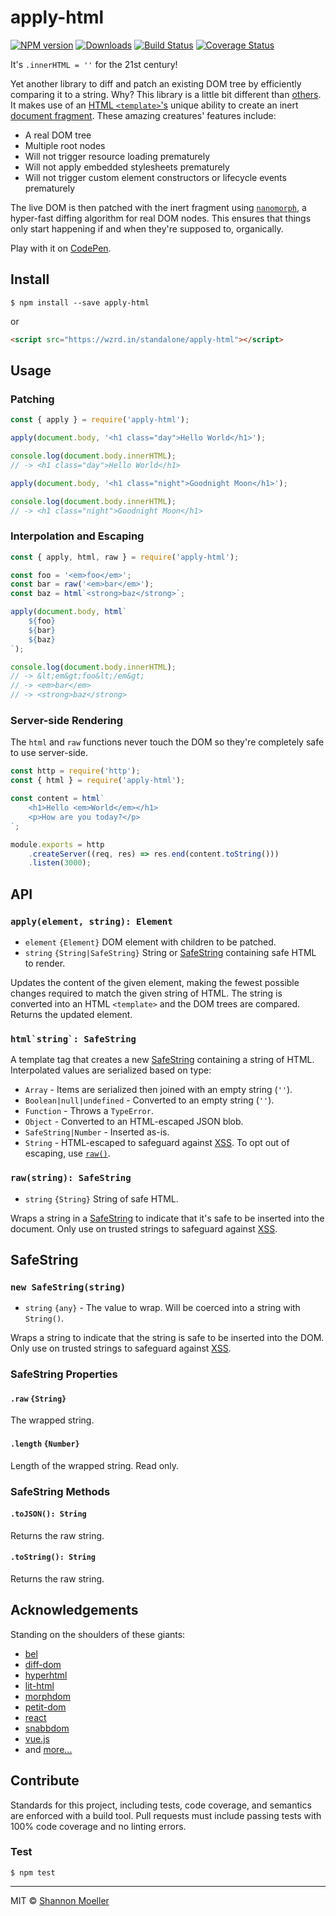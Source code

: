 # apply-html

[![NPM version][npm-img]][npm-url] [![Downloads][downloads-img]][npm-url] [![Build Status][travis-img]][travis-url] [![Coverage Status][coveralls-img]][coveralls-url]

It's `.innerHTML = ''` for the 21st century!

Yet another library to diff and patch an existing DOM tree by efficiently comparing it to a string. Why? This library is a little bit different than [others](#acknowledgements). It makes use of an [HTML `<template>`'s](https://developer.mozilla.org/en-US/docs/Web/HTML/Element/template) unique ability to create an inert [document fragment](https://developer.mozilla.org/en-US/docs/Web/API/DocumentFragment). These amazing creatures' features include:

- A real DOM tree
- Multiple root nodes
- Will not trigger resource loading prematurely
- Will not apply embedded stylesheets prematurely
- Will not trigger custom element constructors or lifecycle events prematurely

The live DOM is then patched with the inert fragment using [`nanomorph`](http://npm.im/nanomorph), a hyper-fast diffing algorithm for real DOM nodes. This ensures that things only start happening if and when they're supposed to, organically.

Play with it on [CodePen](https://codepen.io/shannonmoeller/pen/XZXBpE?editors=1111).

## Install

```command
$ npm install --save apply-html
```

or

```html
<script src="https://wzrd.in/standalone/apply-html"></script>
```

## Usage

### Patching

```js
const { apply } = require('apply-html');

apply(document.body, '<h1 class="day">Hello World</h1>');

console.log(document.body.innerHTML);
// -> <h1 class="day">Hello World</h1>

apply(document.body, '<h1 class="night">Goodnight Moon</h1>');

console.log(document.body.innerHTML);
// -> <h1 class="night">Goodnight Moon</h1>
```

### Interpolation and Escaping

```js
const { apply, html, raw } = require('apply-html');

const foo = '<em>foo</em>';
const bar = raw('<em>bar</em>');
const baz = html`<strong>baz</strong>`;

apply(document.body, html`
    ${foo}
    ${bar}
    ${baz}
`);

console.log(document.body.innerHTML);
// -> &lt;em&gt;foo&lt;/em&gt;
// -> <em>bar</em>
// -> <strong>baz</strong>
```

### Server-side Rendering

The `html` and `raw` functions never touch the DOM so they're completely safe to use server-side.

```js
const http = require('http');
const { html } = require('apply-html');

const content = html`
    <h1>Hello <em>World</em></h1>
    <p>How are you today?</p>
`;

module.exports = http
    .createServer((req, res) => res.end(content.toString()))
    .listen(3000);
```

## API

### `apply(element, string): Element`

- `element` `{Element}` DOM element with children to be patched.
- `string` `{String|SafeString}` String or [SafeString](#safestring) containing safe HTML to render.

Updates the content of the given element, making the fewest possible changes required to match the given string of HTML. The string is converted into an HTML `<template>` and the DOM trees are compared. Returns the updated element.

### `` html`string`: SafeString ``

A template tag that creates a new [SafeString](#safestring) containing a string of HTML. Interpolated values are serialized based on type:

- `Array` - Items are serialized then joined with an empty string (`''`).
- `Boolean|null|undefined` - Converted to an empty string (`''`).
- `Function` - Throws a `TypeError`.
- `Object` - Converted to an HTML-escaped JSON blob.
- `SafeString|Number` - Inserted as-is.
- `String` - HTML-escaped to safeguard against [XSS](https://www.owasp.org/index.php/Cross-site_Scripting_(XSS)). To opt out of escaping, use [`raw()`](#rawstring-safestring).

### `raw(string): SafeString`

- `string` `{String}` String of safe HTML.

Wraps a string in a [SafeString](#safestring) to indicate that it's safe to be inserted into the document. Only use on trusted strings to safeguard against [XSS](https://www.owasp.org/index.php/Cross-site_Scripting_(XSS)).

## SafeString

### `new SafeString(string)`

- `string` `{any}` - The value to wrap. Will be coerced into a string with `String()`.

Wraps a string to indicate that the string is safe to be inserted into the DOM. Only use on trusted strings to safeguard against [XSS](https://www.owasp.org/index.php/Cross-site_Scripting_(XSS)).

### SafeString Properties

#### `.raw` `{String}`

The wrapped string.

#### `.length` `{Number}`

Length of the wrapped string. Read only.

### SafeString Methods

#### `.toJSON(): String`

Returns the raw string.

#### `.toString(): String`

Returns the raw string.

## Acknowledgements

Standing on the shoulders of these giants:

- [bel](http://npm.im/bel)
- [diff-dom](http://npm.im/diff-dom)
- [hyperhtml](http://npm.im/hyperhtml)
- [lit-html](http://npm.im/lit-html)
- [morphdom](http://npm.im/morphdom)
- [petit-dom](http://npm.im/petit-dom)
- [react](http://npm.im/react)
- [snabbdom](http://npm.im/snabbdom)
- [vue.js](http://npm.im/vue)
- and [more...](https://rawgit.com/krausest/js-framework-benchmark/master/webdriver-ts-results/table.html)

## Contribute

Standards for this project, including tests, code coverage, and semantics are enforced with a build tool. Pull requests must include passing tests with 100% code coverage and no linting errors.

### Test

```command
$ npm test
```

----

MIT © [Shannon Moeller](http://shannonmoeller.com)

[coveralls-img]: http://img.shields.io/coveralls/shannonmoeller/apply-html/master.svg?style=flat-square
[coveralls-url]: https://coveralls.io/r/shannonmoeller/apply-html
[downloads-img]: http://img.shields.io/npm/dm/apply-html.svg?style=flat-square
[npm-img]:       http://img.shields.io/npm/v/apply-html.svg?style=flat-square
[npm-url]:       https://npmjs.org/package/apply-html
[travis-img]:    http://img.shields.io/travis/shannonmoeller/apply-html.svg?style=flat-square
[travis-url]:    https://travis-ci.org/shannonmoeller/apply-html
